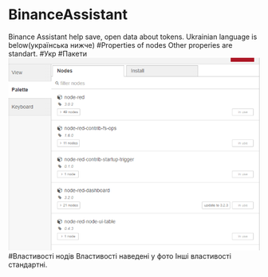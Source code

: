 # BinanceAssistant
Binance Assistant help save, open data about tokens. 
Ukrainian language is below(українська нижче)
#Properties of nodes
Other properies  are standart.
#Укр
#Пакети
![](https://github.com/DemaReaktor/BinanceAssistant/blob/main/installs.png)
#Властивості нодів
Властивості наведені у фото
Інші властивості стандартні.